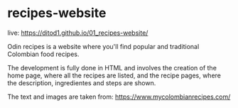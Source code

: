 # recipes-website

live: https://ditod1.github.io/01_recipes-website/

Odin recipes is a website where you'll find popular and
traditional Colombian food recipes. 

The development is fully done in HTML and involves the creation of the home page, where all the recipes are listed, and the recipe pages, where the description, ingredientes and steps are shown.

The text and images are taken from: https://www.mycolombianrecipes.com/

